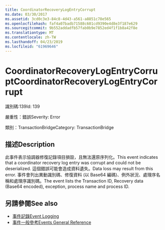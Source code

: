 ```yaml
---
title: CoordinatorRecoveryLogEntryCorrupt
ms.date: 03/30/2017
ms.assetid: 3cd0c3e3-84c8-4d43-a561-a8851c78e565
ms.openlocfilehash: faf4a07badb71588c601cd9390e4d8e3f187e629
ms.sourcegitcommit: 9b552addadfb57fab0b9e7852ed4f1f1b8a42f8e
ms.translationtype: MT
ms.contentlocale: zh-TW
ms.lasthandoff: 04/23/2019
ms.locfileid: "61969646"
---
```

# <a name="coordinatorrecoverylogentrycorrupt"></a><span data-ttu-id="5a397-102">CoordinatorRecoveryLogEntryCorrupt</span><span class="sxs-lookup"><span data-stu-id="5a397-102">CoordinatorRecoveryLogEntryCorrupt</span></span>
<span data-ttu-id="5a397-103">識別碼:139</span><span class="sxs-lookup"><span data-stu-id="5a397-103">Id: 139</span></span>  
  
 <span data-ttu-id="5a397-104">嚴重性：錯誤</span><span class="sxs-lookup"><span data-stu-id="5a397-104">Severity: Error</span></span>  
  
 <span data-ttu-id="5a397-105">類別：TransactionBridge</span><span class="sxs-lookup"><span data-stu-id="5a397-105">Category: TransactionBridge</span></span>  
  
## <a name="description"></a><span data-ttu-id="5a397-106">描述</span><span class="sxs-lookup"><span data-stu-id="5a397-106">Description</span></span>  
 <span data-ttu-id="5a397-107">此事件表示協調器修復記錄項目損毀，且無法還原序列化。</span><span class="sxs-lookup"><span data-stu-id="5a397-107">This event indicates that a  coordinator recovery log entry was corrupt and could not be deserialized.</span></span> <span data-ttu-id="5a397-108">這個錯誤可能會造成資料遺失。</span><span class="sxs-lookup"><span data-stu-id="5a397-108">Data loss may result from this error.</span></span> <span data-ttu-id="5a397-109">事件會列出異動識別碼、修復資料 (以 Base64 編碼)、例外狀況、處理序名稱和處理序識別碼。</span><span class="sxs-lookup"><span data-stu-id="5a397-109">The event lists the Transaction ID, Recovery data (Base64 encoded), exception, process name and process ID.</span></span>  
  
## <a name="see-also"></a><span data-ttu-id="5a397-110">另請參閱</span><span class="sxs-lookup"><span data-stu-id="5a397-110">See also</span></span>

- [<span data-ttu-id="5a397-111">事件記錄</span><span class="sxs-lookup"><span data-stu-id="5a397-111">Event Logging</span></span>](../../../../../docs/framework/wcf/diagnostics/event-logging/index.md)
- [<span data-ttu-id="5a397-112">事件一般參考</span><span class="sxs-lookup"><span data-stu-id="5a397-112">Events General Reference</span></span>](../../../../../docs/framework/wcf/diagnostics/event-logging/events-general-reference.md)
